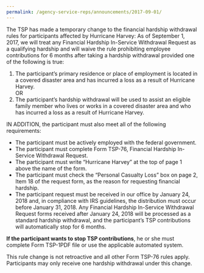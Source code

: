 ```yaml
---
permalink: /agency-service-reps/announcements/2017-09-01/
---
```


The TSP has made a temporary change to the financial hardship withdrawal rules for participants affected by Hurricane Harvey: As of September 1, 2017, we will treat any Financial Hardship In-Service Withdrawal Request as a qualifying hardship and will waive the rule prohibiting employee contributions for 6 months after taking a hardship withdrawal provided one of the following is true:

1. The participant’s primary residence or place of employment is located in a covered disaster area and has incurred a loss as a result of Hurricane Harvey.<br>OR</br>
2. The participant’s hardship withdrawal will be used to assist an eligible family member who lives or works in a covered disaster area and who has incurred a loss as a result of Hurricane Harvey.

IN ADDITION, the participant must also meet all of the following requirements:

- The participant must be actively employed with the federal government.
- The participant must complete Form TSP-76, Financial Hardship In-Service Withdrawal Request.
- The participant must write “Hurricane Harvey” at the top of page 1 above the name of the form.
- The participant must check the “Personal Casualty Loss” box on page 2, Item 18 of the request form, as the reason for requesting financial hardship.
- The participant request must be received in our office by January 24, 2018 and, in compliance with IRS guidelines, the distribution must occur before January 31, 2018. Any Financial Hardship In-Service Withdrawal Request forms received after January 24, 2018 will be processed as a standard hardship withdrawal, and the participant’s TSP contributions will automatically stop for 6 months.

**If the participant wants to stop TSP contributions**, he or she must complete Form TSP-1PDF file or use the applicable automated system.

This rule change is not retroactive and all other Form TSP-76 rules apply. Participants may only receive one hardship withdrawal under this change.

